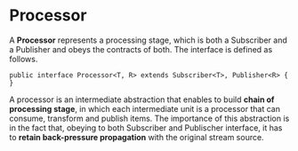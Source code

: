 # Processor

A **Processor** represents a processing stage, which is both a Subscriber and a Publisher and obeys the contracts of both. The interface is defined as follows.

```
public interface Processor<T, R> extends Subscriber<T>, Publisher<R> { }
```

A processor is an intermediate abstraction that enables to build **chain of processing stage**, in which each intermediate unit is a processor that can consume, transform and publish items.
The importance of this abstraction is in the fact that, obeying to both Subscriber and Publischer interface, it has to **retain back-pressure propagation** with the original stream source.
